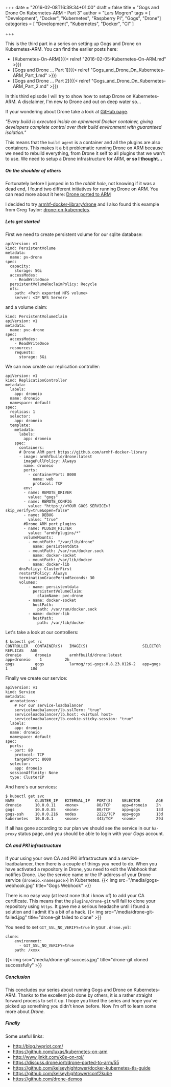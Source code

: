+++
date = "2016-02-08T16:39:34+01:00"
draft = false
title = "Gogs and Drone On Kubernetes-ARM - Part 3"
author = "Lars Mogren"
tags = [ "Development", "Docker", "Kubernetes", "Raspberry PI", "Gogs", "Drone"]
categories = [ "Development", "Kubernetes", "Docker", "CI" ]

+++

This is the third part in a series on setting up Gogs and Drone on
Kubernetes-ARM. You can find the earlier posts here:

* [Kubernetes-On-ARM]({{< relref "2016-02-05-Kubernetes-On-ARM.md" >}})
* [Gogs and Drone ... Part 1]({{< relref "Gogs_and_Drone_On_Kubernetes-ARM_Part_1.md" >}})
* [Gogs and Drone ... Part 2]({{< relref "Gogs_and_Drone_On_Kubernetes-ARM_Part_2.md" >}})


In this third episode I will try to show how to setup Drone on Kubernetes-ARM.
A disclaimer, I'm new to Drone and out on deep water so...
<!--more-->

If your wondering about Drone take a look at
[GitHub page](https://github.com/drone/drone).

_"Every build is executed inside an ephemeral Docker container, giving
developers complete control over their build environment with guaranteed
isolation."_

This means that the `build agent` is a container and all the plugins are also
containers. This makes it a bit problematic running Drone on ARM because we
need to rebuild everything, from Drone it self to all plugins that we wan't to
use. We need to setup a Drone infrastructure for ARM, __or so I thought...__

##### On the shoulder of others
Fortunately before I jumped in to the _rabbit hole_, not knowing if it was a
dead end, I found two different initiatives for running Drone on ARM. You can
read more about it here:
[Drone ported to ARM](https://discuss.drone.io/t/drone-ported-to-arm/55)

I decided to try
[armhf-docker-library/drone](https://github.com/armhf-docker-library/drone) and
I also found this example from Greg Taylor: [drone-on-kubernetes](https://github.com/drone-demos/drone-on-kubernetes/).

##### Lets get started
First we need to create persistent volume for our sqlite database:
```
apiVersion: v1
kind: PersistentVolume
metadata:
  name: pv-drone
spec:
  capacity:
    storage: 5Gi
  accessModes:
    - ReadWriteOnce
  persistentVolumeReclaimPolicy: Recycle
  nfs:
    path: <Path exported NFS volume>
    server: <IP NFS Server>
```

and a volume claim:
```
kind: PersistentVolumeClaim
apiVersion: v1
metadata:
  name: pvc-drone
spec:
  accessModes:
    - ReadWriteOnce
  resources:
    requests:
      storage: 5Gi
```

We can now create our replication controller:
```
apiVersion: v1
kind: ReplicationController
metadata:
  labels:
    app: droneio
  name: droneio
  namespace: default
spec:
  replicas: 1
  selector:
    app: droneio
  template:
    metadata:
      labels:
        app: droneio
    spec:
      containers:
      # Drone ARM port https://github.com/armhf-docker-library
      - image: armhfbuild/drone:latest
        imagePullPolicy: Always
        name: droneio
        ports:
          - containerPort: 8000
            name: web   
            protocol: TCP
        env:
        - name: REMOTE_DRIVER
          value: "gogs"
        - name: REMOTE_CONFIG
          value: "https://<YOUR GOGS SERVICE>?skip_verify=true&open=false"
        - name: DEBUG
          value: "true"
        #Drone ARM port plugins
        - name: PLUGIN_FILTER
          value: "armhfplugins/*"
        volumeMounts:
          - mountPath: "/var/lib/drone"
            name: persistentdata
          - mountPath: /var/run/docker.sock
            name: docker-socket
          - mountPath: /var/lib/docker
            name: docker-lib
      dnsPolicy: ClusterFirst
      restartPolicy: Always
      terminationGracePeriodSeconds: 30
      volumes:
          - name: persistentdata
            persistentVolumeClaim:
              claimName: pvc-drone
          - name: docker-socket
            hostPath:
              path: /var/run/docker.sock
          - name: docker-lib
            hostPath:
              path: /var/lib/docker
```

Let's take a look at our controllers:
```shell
$ kubectl get rc
CONTROLLER   CONTAINER(S)   IMAGE(S)                        SELECTOR       REPLICAS   AGE
droneio      droneio        armhfbuild/drone:latest         app=droneio    1          2h
gogs         gogs           larmog/rpi-gogs:0.8.23.0126-2   app=gogs       1          10d
```


Finally we create our service:
```
apiVersion: v1
kind: Service
metadata:
  annotations:
    # For our service-loadbalancer
    serviceloadbalancer/lb.sslTerm: "true"
    serviceloadbalancer/lb.host: <virtual host>
    serviceloadbalancer/lb.cookie-sticky-session: "true"
  labels:
    app: droneio
  name: droneio
  namespace: default
spec:
  ports:
  - port: 80
    protocol: TCP
    targetPort: 8000
  selector:
    app: droneio
  sessionAffinity: None
  type: ClusterIP
```

And here´s our services:
```shell
$ kubectl get svc
NAME         CLUSTER_IP   EXTERNAL_IP   PORT(S)    SELECTOR       AGE
droneio      10.0.0.11    <none>        80/TCP     app=droneio    2h
gogs         10.0.0.85    <none>        80/TCP     app=gogs       13d
gogs-ssh     10.0.0.216   nodes         2222/TCP   app=gogs       13d
kubernetes   10.0.0.1     <none>        443/TCP    <none>         29d
```

If all has gone according to our plan we should see the service in our
`ha-proxy` status page, and you should be able to login with your _Gogs_
account.

##### CA and PKI infrastructure
If your using your own CA and PKI infrastructure and a service-loadbalancer,
then there is a couple of things you need to do. When you have activated a
repository in Drone, you need to edit the Webhook that notifies Drone.
Use the service name or the IP address of your Drone service
(`droneio.<namespace>`) in Kubernetes.
{{< img src="/media/gogs-webhook.jpg" title="Gogs Webhook" >}}

There is no easy way (at least none that i know of) to add your CA certificate.
This means that the `plugins/drone-git` will fail to clone your repository using
`https`. It gave me a serious headache until i found a solution and I admit it's
a bit of a hack.
{{< img src="/media/drone-git-failed.jpg" title="drone-git failed to clone" >}}

You need to set `GIT_SSL_NO_VERIFY=true` in your `.drone.yml`:
```
clone:
    environment:
      - GIT_SSL_NO_VERIFY=true
    path: /xxxx
```
{{< img src="/media/drone-git-success.jpg" title="drone-git cloned successfully" >}}

##### Conclusion
This concludes our series about running Gogs and Drone on Kubernetes-ARM.
Thanks to the excellent job done by others, it is a rather straight forward
process to set it up. I hope you liked the series and hope you've picked up
something you didn't know before. Now I'm off to learn some more about _Drone_.

##### Finally
Some useful links:

* http://blog.hypriot.com/
* https://github.com/luxas/kubernetes-on-arm
* http://www.jinkit.com/k8s-on-rpi/
* https://discuss.drone.io/t/drone-ported-to-arm/55
* https://github.com/kelseyhightower/docker-kubernetes-tls-guide
* https://github.com/kelseyhightower/conf2kube
* https://github.com/drone-demos
